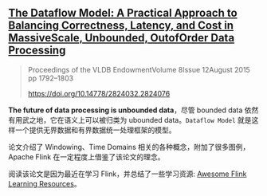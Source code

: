## [The Dataflow Model: A Practical Approach to Balancing Correctness, Latency, and Cost in MassiveScale, Unbounded, OutofOrder Data Processing](../pdfs/../../assets/pdfs/the_dataflow_model.pdf)

> Proceedings of the VLDB EndowmentVolume 8Issue 12August 2015 pp 1792–1803
>
> https://doi.org/10.14778/2824032.2824076

**The future of data processing is unbounded data**，尽管 bounded data 依然有用武之地，它在语义上可以被归类为 ubounded data。`Dataflow Model` 就是这样一个提供无界数据和有界数据统一处理框架的模型。

论文介绍了 Windowing、Time Domains 相关的各种概念，附加了很多图例，Apache Flink 在一定程度上借鉴了该论文的理念。

阅读该论文是因为最近在学习 Flink，并总结了一些学习资源: [Awesome Flink Learning Resources](https://zhjwpku.com/2021/11/01/awesome-flink.html)。